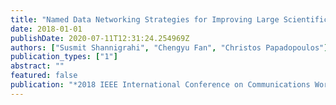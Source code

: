 ```yaml
---
title: "Named Data Networking Strategies for Improving Large Scientific Data Transfers"
date: 2018-01-01
publishDate: 2020-07-11T12:31:24.254969Z
authors: ["Susmit Shannigrahi", "Chengyu Fan", "Christos Papadopoulos"]
publication_types: ["1"]
abstract: ""
featured: false
publication: "*2018 IEEE International Conference on Communications Workshops (ICC Workshops): Information Centric Networking Solutions for Real World Applications (ICN-SRA) (ICC 2018 Workshop - ICN-SRA)*"
---
```


